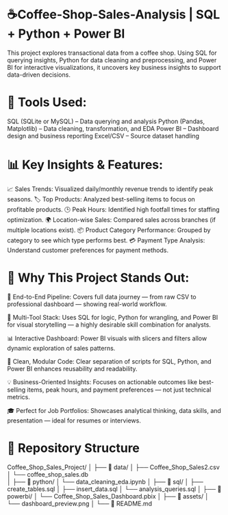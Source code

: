 # ☕Coffee-Shop-Sales-Analysis | SQL + Python +  Power BI 
This project explores transactional data from a coffee shop. Using SQL for querying insights, Python for data cleaning and preprocessing, and Power BI for interactive visualizations, it uncovers key business insights to support data-driven decisions.

# 🔧 Tools Used:
SQL (SQLite or MySQL) – Data querying and analysis
Python (Pandas, Matplotlib) – Data cleaning, transformation, and EDA
Power BI – Dashboard design and business reporting
Excel/CSV – Source dataset handling

# 📊 Key Insights & Features:
  📈 Sales Trends: Visualized daily/monthly revenue trends to identify peak seasons.
  🏷️ Top Products: Analyzed best-selling items to focus on profitable products.
  🕒 Peak Hours: Identified high footfall times for staffing optimization.
  🌍 Location-wise Sales: Compared sales across branches (if multiple locations exist).
  📦 Product Category Performance: Grouped by category to see which type performs best.
  💳 Payment Type Analysis: Understand customer preferences for payment methods.

# 🌟 Why This Project Stands Out:
  🔄 End-to-End Pipeline: Covers full data journey — from raw CSV to professional dashboard — showing real-world workflow.

  🧠 Multi-Tool Stack: Uses SQL for logic, Python for wrangling, and Power BI for visual storytelling — a highly desirable skill combination for analysts.

  📊 Interactive Dashboard: Power BI visuals with slicers and filters allow dynamic exploration of sales patterns.

  🧹 Clean, Modular Code: Clear separation of scripts for SQL, Python, and Power BI enhances reusability and readability.

  💡 Business-Oriented Insights: Focuses on actionable outcomes like best-selling items, peak hours, and payment preferences — not just technical metrics.

  🎓 Perfect for Job Portfolios: Showcases analytical thinking, data skills, and presentation — ideal for resumes or interviews.

  # 📁 Repository Structure
Coffee_Shop_Sales_Project/
│
├── 📁 data/
│   ├── Coffee_Shop_Sales2.csv
│   └── coffee_shop_sales.db      
│
├── 📁 python/
│   └── data_cleaning_eda.ipynb
│
├── 📁 sql/
│   ├── create_tables.sql
│   ├── insert_data.sql
│   └── analysis_queries.sql
│
├── 📁 powerbi/
│   └── Coffee_Shop_Sales_Dashboard.pbix
│
├── 📁 assets/
│   └── dashboard_preview.png
│
└── 📄 README.md
